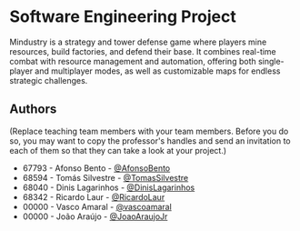 # Software Engineering Project

Mindustry is a strategy and tower defense game where players mine resources, build factories, and defend their base. It combines real-time combat with resource management and automation, offering both single-player and multiplayer modes, as well as customizable maps for endless strategic challenges.

## Authors
(Replace teaching team members with your team members. Before you do so, you may want to copy the professor's handles and send an invitation to each of them so that they can take a look at your project.)
- 67793 - Afonso Bento - [@AfonsoBento](https://github.com/avbento67793)
- 68594 - Tomás Silvestre - [@TomasSilvestre](https://github.com/roottomas)
- 68040 - Dinis Lagarinhos - [@DinisLagarinhos](https://github.com/alaga0055)
- 68342 - Ricardo Laur - [@RicardoLaur](httos://github.com/ricardolaur)
- 00000 - Vasco Amaral - [@vascoamaral](https://github.com/vascoamaral)
- 00000 - João Araújo - [@JoaoAraujoJr](https://github.com/JoaoAraujoJr)
